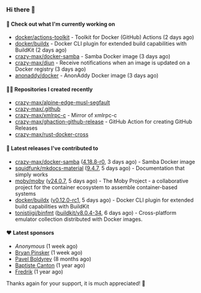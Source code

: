 ### Hi there 👋

#### 👷 Check out what I'm currently working on

- [docker/actions-toolkit](https://github.com/docker/actions-toolkit) - Toolkit for Docker (GitHub) Actions (2 days ago)
- [docker/buildx](https://github.com/docker/buildx) - Docker CLI plugin for extended build capabilities with BuildKit (2 days ago)
- [crazy-max/docker-samba](https://github.com/crazy-max/docker-samba) - Samba Docker image (3 days ago)
- [crazy-max/diun](https://github.com/crazy-max/diun) - Receive notifications when an image is updated on a Docker registry (3 days ago)
- [anonaddy/docker](https://github.com/anonaddy/docker) - AnonAddy Docker image (3 days ago)

#### 👨‍💻 Repositories I created recently

- [crazy-max/alpine-edge-musl-segfault](https://github.com/crazy-max/alpine-edge-musl-segfault)
- [crazy-max/.github](https://github.com/crazy-max/.github)
- [crazy-max/xmlrpc-c](https://github.com/crazy-max/xmlrpc-c) - Mirror of xmlrpc-c
- [crazy-max/ghaction-github-release](https://github.com/crazy-max/ghaction-github-release) - GitHub Action for creating GitHub Releases
- [crazy-max/rust-docker-cross](https://github.com/crazy-max/rust-docker-cross)

#### 🚀 Latest releases I've contributed to

- [crazy-max/docker-samba](https://github.com/crazy-max/docker-samba) ([4.18.8-r0](https://github.com/crazy-max/docker-samba/releases/tag/4.18.8-r0), 3 days ago) - Samba Docker image
- [squidfunk/mkdocs-material](https://github.com/squidfunk/mkdocs-material) ([9.4.7](https://github.com/squidfunk/mkdocs-material/releases/tag/9.4.7), 5 days ago) - Documentation that simply works
- [moby/moby](https://github.com/moby/moby) ([v24.0.7](https://github.com/moby/moby/releases/tag/v24.0.7), 5 days ago) - The Moby Project - a collaborative project for the container ecosystem to assemble container-based systems
- [docker/buildx](https://github.com/docker/buildx) ([v0.12.0-rc1](https://github.com/docker/buildx/releases/tag/v0.12.0-rc1), 5 days ago) - Docker CLI plugin for extended build capabilities with BuildKit
- [tonistiigi/binfmt](https://github.com/tonistiigi/binfmt) ([buildkit/v8.0.4-34](https://github.com/tonistiigi/binfmt/releases/tag/buildkit/v8.0.4-34), 6 days ago) - Cross-platform emulator collection distributed with Docker images.

#### ❤️ Latest sponsors
- _Anonymous_ (1 week ago)
- [Bryan Pinsker](https://github.com/BryanPinsker) (1 week ago)
- [Pavel Boldyrev](https://github.com/bpg) (8 months ago)
- [Baptiste Canton](https://github.com/batmac) (1 year ago)
- [Fredrik](https://github.com/fredrikscode) (1 year ago)

Thanks again for your support, it is much appreciated! 🙏
